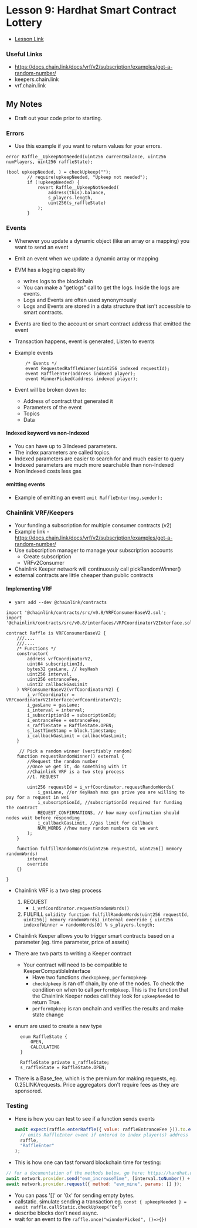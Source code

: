 # Lesson 9: Hardhat Smart Contract Lottery

- [Lesson Link](https://github.com/smartcontractkit/full-blockchain-solidity-course-js#lesson-9-hardhat-smart-contract-lottery)

### Useful Links

- https://docs.chain.link/docs/vrf/v2/subscription/examples/get-a-random-number/
- keepers.chain.link
- vrf.chain.link

## My Notes

- Draft out your code prior to starting.

### Errors

- Use this example if you want to return values for your errors.

```
error Raffle__UpkeepNotNeeded(uint256 currentBalance, uint256 numPlayers, uint256 raffleState);

(bool upkeepNeeded, ) = checkUpkeep("");
        // require(upkeepNeeded, "Upkeep not needed");
        if (!upkeepNeeded) {
            revert Raffle__UpkeepNotNeeded(
                address(this).balance,
                s_players.length,
                uint256(s_raffleState)
            );
        }
```

### Events

- Whenever you update a dynamic object (like an array or a mapping) you want to send an event
- Emit an event when we update a dynamic array or mapping
- EVM has a logging capability
  - writes logs to the blockchain
  - You can make a "getlogs" call to get the logs. Inside the logs are events.
  - Logs and Events are often used synonymously
  - Logs and Events are stored in a data structure that isn't accessible to smart contracts.
- Events are tied to the account or smart contract address that emitted the event
- Transaction happens, event is generated, Listen to events
- Example events

  ```
      /* Events */
      event RequestedRaffleWinner(uint256 indexed requestId);
      event RaffleEnter(address indexed player);
      event WinnerPicked(address indexed player);
  ```

- Event will be broken down to:
  - Address of contract that generated it
  - Parameters of the event
  - Topics
  - Data

#### Indexed keyword vs non-Indexed

- You can have up to 3 Indexed parameters.
- The index parameters are called topics.
- Indexed parameters are easier to search for and much easier to query
- Indexed parameters are much more searchable than non-Indexed
- Non Indexed costs less gas

#### emitting events

- Example of emitting an event `emit RaffleEnter(msg.sender);`

### Chainlink VRF/Keepers

- Your funding a subscription for multiple consumer contracts (v2)
- Example link - https://docs.chain.link/docs/vrf/v2/subscription/examples/get-a-random-number/
- Use subscription manager to manage your subscription accounts
  - Create subscription
  - VRFv2Consumer
- Chainlink Keeper network will continuously call pickRandomWinner()
- external contracts are little cheaper than public contracts

#### Implementing VRF

- `yarn add --dev @chainlink/contracts`

```solidity
import '@chainlink/contracts/src/v0.8/VRFConsumerBaseV2.sol';
import '@chainlink/contracts/src/v0.8/interfaces/VRFCoordinatorV2Interface.sol';

contract Raffle is VRFConsumerBaseV2 {
    ///....
    ///....
    /* Functions */
    constructor(
        address vrfCoordinatorV2,
        uint64 subscriptionId,
        bytes32 gasLane, // keyHash
        uint256 interval,
        uint256 entranceFee,
        uint32 callbackGasLimit
    ) VRFConsumerBaseV2(vrfCoordinatorV2) {
        i_vrfCoordinator = VRFCoordinatorV2Interface(vrfCoordinatorV2);
        i_gasLane = gasLane;
        i_interval = interval;
        i_subscriptionId = subscriptionId;
        i_entranceFee = entranceFee;
        s_raffleState = RaffleState.OPEN;
        s_lastTimeStamp = block.timestamp;
        i_callbackGasLimit = callbackGasLimit;
    }

     // Pick a random winner (verifiably random)
    function requestRandomWinner() external {
        //Request the random number
        //Once we get it, do something with it
        //Chainlink VRF is a two step process
        //1. REQUEST

        uint256 requestId = i_vrfCoordinator.requestRandomWords(
            i_gasLane, //or KeyHash max gas prive you are willing to pay for a request in wei
            i_subscriptionId, //subscriptionId required for funding the contract
            REQUEST_CONFIRMATIONS, // how many confirmation should nodes wait before responding
            i_callbackGasLimit, //gas limit for callback
            NUM_WORDS //how many random numbers do we want
        );
    }

    function fulfillRandomWords(uint256 requestId, uint256[] memory randomWords)
        internal
        override
    {}

}
```

- Chainlink VRF is a two step process
  1. REQUEST
     - `i_vrfCoordinator.requestRandomWords()`
  2. FULFILL
     `solidity function fulfillRandomWords(uint256 requestId, uint256[] memory randomWords) internal override { uint256 indexofWinner = randomWords[0] % s_players.length; `
- Chainlink Keeper allows you to trigger smart contracts based on a parameter (eg. time parameter, price of assets)

- There are two parts to writing a Keeper contract

  - Your contract will need to be compatible to KeeperCompatibleInterface
    - Have two functions `checkUpkeep`, `performUpkeep`
    - `checkUpkeep` is ran off chain, by one of the nodes. To check the condition on when to call `performUpkeep`. This is the function that the Chainlink Keeper nodes call they look for `upkeepNeeded` to return True.
    - `performUpkeep` is ran onchain and verifies the results and make state change

- enum are used to create a new type

  ```solidity
    enum RaffleState {
        OPEN,
        CALCULATING
    }

    RaffleState private s_raffleState;
    s_raffleState = RaffleState.OPEN;
  ```

- There is a Base_fee, which is the premium for making requests, eg. 0.25LINK/requests. Price aggregators don't require fees as they are sponsored.

### Testing

- Here is how you can test to see if a function sends events

  ```js
  await expect(raffle.enterRaffle({ value: raffleEntranceFee })).to.emit(
    // emits RaffleEnter event if entered to index player(s) address
    raffle,
    "RaffleEnter"
  );
  ```

- This is how one can fast forward blockchain time for testing:

```js
// for a documentation of the methods below, go here: https://hardhat.org/hardhat-network/reference
await network.provider.send("evm_increaseTime", [interval.toNumber() + 1]); //allows you to increase time of blockchain
await network.provider.request({ method: "evm_mine", params: [] });
```

- You can pass '[]' or '0x' for sending empty bytes.
- callstatic. simulate sending a transaction eg. `const { upkeepNeeded } = await raffle.callStatic.checkUpkeep("0x")`
- describe blocks don't need async.
- wait for an event to fire `raffle.once("winnderPicked", ()=>{})`
